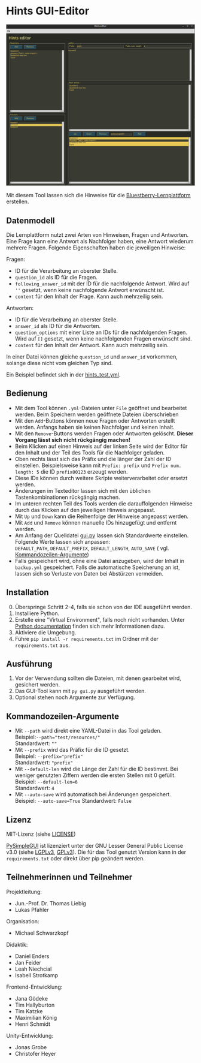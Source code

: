 # Hints GUI-Editor

![Screenshot des Tools](test/resources/preview.png)

Mit diesem Tool lassen sich die Hinweise für
die [Bluestberry-Lernplattform](https://github.com/TU-Blueberry/bluestberry) erstellen.

## Datenmodell

Die Lernplattform nutzt zwei Arten von Hinweisen, Fragen und Antworten. Eine Frage kann eine Antwort als Nachfolger
haben, eine Antwort wiederum mehrere Fragen. Folgende Eigenschaften haben die jeweiligen Hinweise:

Fragen:

- ID für die Verarbeitung an oberster Stelle.
- `question_id` als ID für die Fragen.
- `following_answer_id` mit der ID für die nachfolgende Antwort. Wird auf `''` gesetzt, wenn keine nachfolgende Antwort
  erwünscht ist.
- `content` für den Inhalt der Frage. Kann auch mehrzeilig sein.

Antworten:

- ID für die Verarbeitung an oberster Stelle.
- `answer_id` als ID für die Antworten.
- `question_options` mit einer Liste an IDs für die nachfolgenden Fragen. Wird auf `[]` gesetzt, wenn keine
  nachfolgenden Fragen erwünscht sind.
- `content` für den Inhalt der Antwort. Kann auch mehrzeilig sein.

In einer Datei können gleiche `question_id` und `answer_id` vorkommen, solange diese nicht vom gleichen Typ sind.

Ein Beispiel befindet sich in der [hints_test.yml](test/resources/hints_test.yml).

## Bedienung

- Mit dem Tool können `.yml`-Dateien unter `File` geöffnet und bearbeitet werden. Beim Speichern werden geöffnete Dateien
  überschrieben
- Mit den `Add`-Buttons können neue Fragen oder Antworten erstellt werden. Anfangs haben sie keinen
  Nachfolger und keinen Inhalt.
- Mit den `Remove`-Buttons werden Fragen oder Antworten gelöscht. **Dieser Vorgang lässt sich nicht
  rückgängig machen!**
- Beim Klicken auf einen Hinweis auf der linken Seite wird der Editor für den Inhalt und der Teil des Tools für die
  Nachfolger geladen.
- Oben rechts lässt sich das Präfix und die länger der Zahl der ID einstellen. Beispielsweise kann mit `Prefix: prefix`
  und `Prefix num. length: 5` die ID `prefix00123` erzeugt werden.
- Diese IDs können durch weitere Skripte weiterverarbeitet oder ersetzt werden.
- Änderungen im Texteditor lassen sich mit den üblichen Tastenkombinationen rückgängig machen.
- Im unteren rechten Teil des Tools werden die darauffolgenden Hinweise durch das Klicken auf den jeweiligen Hinweis
  angepasst.
- Mit `Up` und `Down` kann die Reihenfolge der Hinweise angepasst werden.
- Mit `Add` und `Remove` können manuelle IDs hinzugefügt und entfernt werden.
- Am Anfang der Quelldatei [gui.py](hintstool/gui.py) lassen sich Standardwerte einstellen. Folgende Werte lassen sich
  anpassen:\
  `DEFAULT_PATH`, `DEFAULT_PREFIX`, `DEFAULT_LENGTH`, `AUTO_SAVE` (
  vgl. [Kommandozeilen-Argumente](#kommandozeilen-argumente))
- Falls gespeichert wird, ohne eine Datei anzugeben, wird der Inhalt in `backup.yml` gespeichert. Falls die automatische
  Speicherung an ist, lassen sich so Verluste von Daten bei Abstürzen vermeiden.

## Installation

0. Überspringe Schritt 2-4, falls sie schon von der IDE ausgeführt werden.
1. Installiere Python.
2. Erstelle eine "Virtual Environment", falls noch nicht vorhanden.
   Unter [Python documentation](https://packaging.python.org/en/latest/guides/installing-using-pip-and-virtual-environments/#creating-a-virtual-environment)
   finden sich mehr Informationen dazu.
3. Aktiviere die Umgebung.
4. Führe `pip install -r requirements.txt` im Ordner mit der `requirements.txt` aus.

## Ausführung

1. Vor der Verwendung sollten die Dateien, mit denen gearbeitet wird, gesichert werden.
2. Das GUI-Tool kann mit `py gui.py` ausgeführt werden.
3. Optional stehen noch Argumente zur Verfügung.

## Kommandozeilen-Argumente

- Mit `--path` wird direkt eine YAML-Datei in das Tool geladen.\
  Beispiel:`--path="test/resources/"`\
  Standardwert: `""`
- Mit `--prefix` wird das Präfix für die ID gesetzt.\
  Beispiel: `--prefix="prefix"`\
  Standardwert: `"prefix"`
- Mit `--default-len` wird die Länge der Zahl für die ID bestimmt. Bei weniger genutzten Ziffern werden die ersten
  Stellen mit 0 gefüllt.\
  Beispiel: `--default-len=6`\
  Standardwert: `4`
- Mit `--auto-save` wird automatisch bei Änderungen gespeichert.\
  Beispiel: `--auto-save=True`
  Standardwert: `False`

## Lizenz

MIT-Lizenz (siehe [LICENSE](LICENSE))

[PySimpleGUI](https://github.com/PySimpleGUI/PySimpleGUI) ist lizenziert unter der GNU Lesser General Public License
v3.0 (siehe
[LGPLv3](dependencies/licenses/lgpl-3.0.md), [GPLv3](GPLv3)). Die für das Tool genutzt Version kann in
der `requirements.txt` oder direkt über pip geändert werden.

## Teilnehmerinnen und Teilnehmer

Projektleitung:

- Jun.-Prof. Dr. Thomas Liebig
- Lukas Pfahler

Organisation:

- Michael Schwarzkopf

Didaktik:

- Daniel Enders
- Jan Feider
- Leah Niechcial
- Isabell Strotkamp

Frontend-Entwicklung:

- Jana Gödeke
- Tim Hallyburton
- Tim Katzke
- Maximilian König
- Henri Schmidt

Unity-Entwicklung:

- Jonas Grobe
- Christofer Heyer 
